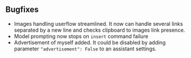 ## Bugfixes

- Images handling userflow streamlined. It now can handle several links separated by a new line and checks clipboard to images link presence.
- Model prompting now stops on `insert` command failure 
- Advertisement of myself added. It could be disabled by adding parameter `"advertisement": False` to an assistant settings.
